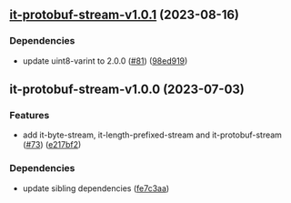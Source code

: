 ## [it-protobuf-stream-v1.0.1](https://github.com/achingbrain/it/compare/it-protobuf-stream-v1.0.0...it-protobuf-stream-v1.0.1) (2023-08-16)


### Dependencies

* update uint8-varint to 2.0.0 ([#81](https://github.com/achingbrain/it/issues/81)) ([98ed919](https://github.com/achingbrain/it/commit/98ed919d96116dcad58599791c268d6eebc04c87))

## it-protobuf-stream-v1.0.0 (2023-07-03)


### Features

* add it-byte-stream, it-length-prefixed-stream and it-protobuf-stream ([#73](https://github.com/achingbrain/it/issues/73)) ([e217bf2](https://github.com/achingbrain/it/commit/e217bf27f1dc1de3272f1273f47e71caa159783a))


### Dependencies

* update sibling dependencies ([fe7c3aa](https://github.com/achingbrain/it/commit/fe7c3aa23351e2ee58604e8e3baf88df4933b402))
